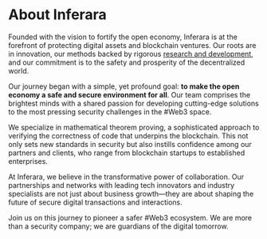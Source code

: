 # About Inferara

Founded with the vision to fortify the open economy, Inferara is at the forefront of protecting digital assets and blockchain ventures. Our roots are in innovation, our methods backed by rigorous [research and development](/research), and our commitment is to the safety and prosperity of the decentralized world.

Our journey began with a simple, yet profound goal: **to make the open economy a safe and secure environment for all**. Our team comprises the brightest minds with a shared passion for developing cutting-edge solutions to the most pressing security challenges in the #Web3 space.

We specialize in mathematical theorem proving, a sophisticated approach to verifying the correctness of code that underpins the blockchain. This not only sets new standards in security but also instills confidence among our partners and clients, who range from blockchain startups to established enterprises.

At Inferara, we believe in the transformative power of collaboration. Our partnerships and networks with leading tech innovators and industry specialists are not just about business growth—they are about shaping the future of secure digital transactions and interactions.

Join us on this journey to pioneer a safer #Web3 ecosystem. We are more than a security company; we are guardians of the digital tomorrow.
